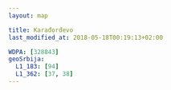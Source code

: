 ```yaml
---
layout: map

title: Karađorđevo
last_modified_at: 2018-05-18T00:19:13+02:00

WDPA: [328843]
geoSrbija:
  L1_183: [94]
  L1_362: [37, 38]
---
```

